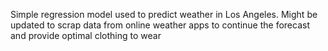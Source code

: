 Simple regression model used to predict weather in Los Angeles. Might be updated to scrap data from online weather apps to continue the forecast and provide optimal clothing to wear
